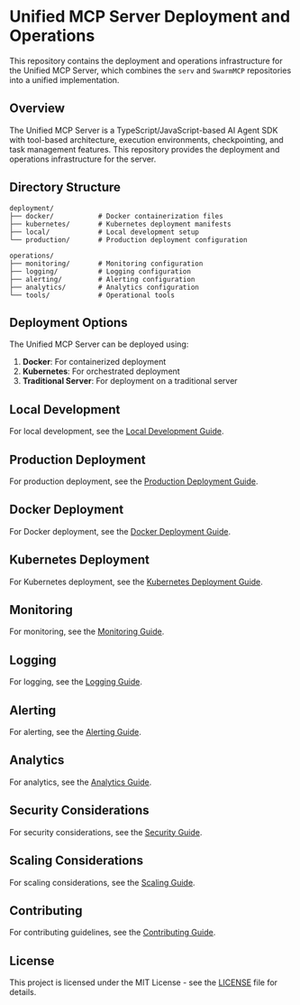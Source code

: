 # Unified MCP Server Deployment and Operations

This repository contains the deployment and operations infrastructure for the Unified MCP Server, which combines the `serv` and `SwarmMCP` repositories into a unified implementation.

## Overview

The Unified MCP Server is a TypeScript/JavaScript-based AI Agent SDK with tool-based architecture, execution environments, checkpointing, and task management features. This repository provides the deployment and operations infrastructure for the server.

## Directory Structure

```
deployment/
├── docker/           # Docker containerization files
├── kubernetes/       # Kubernetes deployment manifests
├── local/            # Local development setup
└── production/       # Production deployment configuration

operations/
├── monitoring/       # Monitoring configuration
├── logging/          # Logging configuration
├── alerting/         # Alerting configuration
├── analytics/        # Analytics configuration
└── tools/            # Operational tools
```

## Deployment Options

The Unified MCP Server can be deployed using:

1. **Docker**: For containerized deployment
2. **Kubernetes**: For orchestrated deployment
3. **Traditional Server**: For deployment on a traditional server

## Local Development

For local development, see the [Local Development Guide](deployment/local/README.md).

## Production Deployment

For production deployment, see the [Production Deployment Guide](deployment/production/README.md).

## Docker Deployment

For Docker deployment, see the [Docker Deployment Guide](deployment/docker/README.md).

## Kubernetes Deployment

For Kubernetes deployment, see the [Kubernetes Deployment Guide](deployment/kubernetes/README.md).

## Monitoring

For monitoring, see the [Monitoring Guide](operations/monitoring/README.md).

## Logging

For logging, see the [Logging Guide](operations/logging/README.md).

## Alerting

For alerting, see the [Alerting Guide](operations/alerting/README.md).

## Analytics

For analytics, see the [Analytics Guide](operations/analytics/README.md).

## Security Considerations

For security considerations, see the [Security Guide](docs/security.md).

## Scaling Considerations

For scaling considerations, see the [Scaling Guide](docs/scaling.md).

## Contributing

For contributing guidelines, see the [Contributing Guide](CONTRIBUTING.md).

## License

This project is licensed under the MIT License - see the [LICENSE](LICENSE) file for details.

